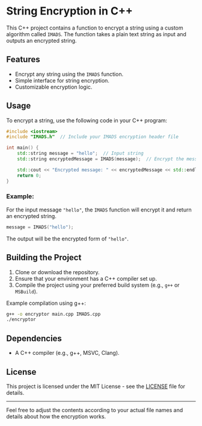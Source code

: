 

# String Encryption in C++

This C++ project contains a function to encrypt a string using a custom algorithm called `IMADS`. The function takes a plain text string as input and outputs an encrypted string.

## Features

- Encrypt any string using the `IMADS` function.
- Simple interface for string encryption.
- Customizable encryption logic.

## Usage

To encrypt a string, use the following code in your C++ program:

```cpp
#include <iostream>
#include "IMADS.h"  // Include your IMADS encryption header file

int main() {
    std::string message = "hello";  // Input string
    std::string encryptedMessage = IMADS(message);  // Encrypt the message

    std::cout << "Encrypted message: " << encryptedMessage << std::endl;
    return 0;
}
```

### Example:

For the input message `"hello"`, the `IMADS` function will encrypt it and return an encrypted string.

```cpp
message = IMADS("hello");
```

The output will be the encrypted form of `"hello"`.

## Building the Project

1. Clone or download the repository.
2. Ensure that your environment has a C++ compiler set up.
3. Compile the project using your preferred build system (e.g., `g++` or `MSBuild`).

Example compilation using g++:

```bash
g++ -o encryptor main.cpp IMADS.cpp
./encryptor
```

## Dependencies

- A C++ compiler (e.g., g++, MSVC, Clang).

## License

This project is licensed under the MIT License - see the [LICENSE](LICENSE) file for details.

---

Feel free to adjust the contents according to your actual file names and details about how the encryption works.
